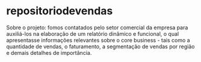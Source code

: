 # repositoriodevendas
Sobre o projeto: fomos contatados pelo setor comercial da empresa para auxiliá-los na elaboração de um relatório dinâmico e funcional, o qual apresentasse informações relevantes sobre o core business - tais como a quantidade de vendas, o faturamento, a segmentação de vendas por região e demais detalhes de importância.
